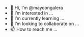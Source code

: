 - 👋 Hi, I’m @maycongalera
- 👀 I’m interested in ...
- 🌱 I’m currently learning ...
- 💞️ I’m looking to collaborate on ...
- 📫 How to reach me ...

<!---
maycongalera/maycongalera is a ✨ special ✨ repository because its `README.md` (this file) appears on your GitHub profile.
You can click the Preview link to take a look at your changes.
--->
